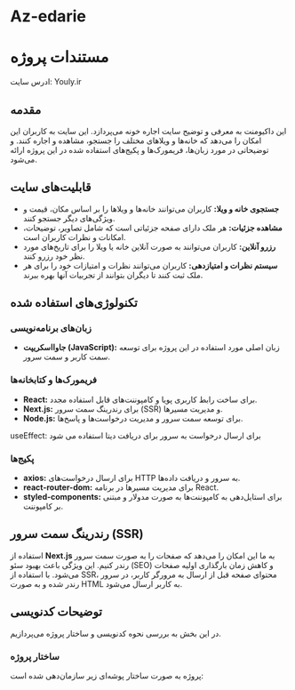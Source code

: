 # Az-edarie

# مستندات پروژه
ادرس سایت: Youly.ir
## مقدمه
این داکیومنت به معرفی و توضیح سایت اجاره خونه  می‌پردازد. این سایت به کاربران این امکان را می‌دهد که خانه‌ها و ویلاهای مختلف را جستجو، مشاهده و اجاره کنند. و توضیحاتی در مورد زبان‌ها، فریمورک‌ها و پکیج‌های استفاده شده در این پروژه ارائه می‌شود.

## قابلیت‌های سایت
- **جستجوی خانه و ویلا:** کاربران می‌توانند خانه‌ها و ویلاها را بر اساس مکان، قیمت و ویژگی‌های دیگر جستجو کنند.
- **مشاهده جزئیات:** هر ملک دارای صفحه جزئیاتی است که شامل تصاویر، توضیحات، امکانات و نظرات کاربران است.
- **رزرو آنلاین:** کاربران می‌توانند به صورت آنلاین خانه یا ویلا را برای تاریخ‌های مورد نظر خود رزرو کنند.
- **سیستم نظرات و امتیازدهی:** کاربران می‌توانند نظرات و امتیازات خود را برای هر ملک ثبت کنند تا دیگران بتوانند از تجربیات آنها بهره ببرند.

## تکنولوژی‌های استفاده شده

### زبان‌های برنامه‌نویسی
- **جاوااسکریپت (JavaScript):** زبان اصلی مورد استفاده در این پروژه برای توسعه سمت کاربر و سمت سرور.

### فریمورک‌ها و کتابخانه‌ها
- **React:** برای ساخت رابط کاربری پویا و کامپوننت‌های قابل استفاده مجدد.
- **Next.js:** برای رندرینگ سمت سرور (SSR) و مدیریت مسیرها.
- **Node.js:** برای توسعه سمت سرور و مدیریت درخواست‌ها و پاسخ‌ها.

useEffect: برای ارسال درخواست به سرور برای دریافت دیتا استفاده می شود
### پکیج‌ها
- **axios:** برای ارسال درخواست‌های HTTP به سرور و دریافت داده‌ها.
- **react-router-dom:** برای مدیریت مسیرها در برنامه React.
- **styled-components:** برای استایل‌دهی به کامپوننت‌ها به صورت مدولار و مبتنی بر کامپوننت.

## رندرینگ سمت سرور (SSR)
استفاده از **Next.js** به ما این امکان را می‌دهد که صفحات را به صورت سمت سرور رندر کنیم. این ویژگی باعث بهبود سئو (SEO) و کاهش زمان بارگذاری اولیه صفحات می‌شود. با استفاده از SSR، محتوای صفحه قبل از ارسال به مرورگر کاربر، در سرور رندر شده و به صورت HTML به کاربر ارسال می‌شود.

## توضیحات کدنویسی
در این بخش به بررسی نحوه کدنویسی و ساختار پروژه می‌پردازیم.

### ساختار پروژه
پروژه به صورت ساختار پوشه‌ای زیر سازمان‌دهی شده است:

